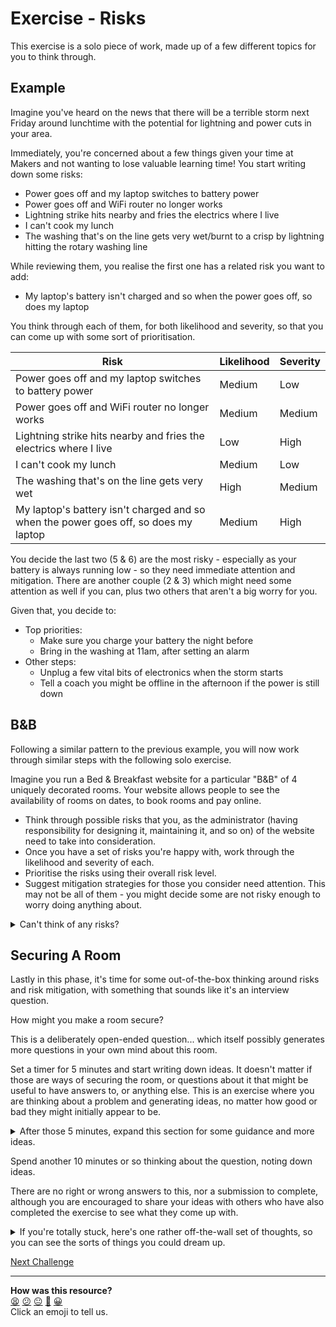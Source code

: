 # Exercise - Risks

This exercise is a solo piece of work, made up of a few different topics for you
to think through.

## Example

Imagine you've heard on the news that there will be a terrible storm next Friday
around lunchtime with the potential for lightning and power cuts in your area.

Immediately, you're concerned about a few things given your time at Makers and
not wanting to lose valuable learning time! You start writing down some risks:

* Power goes off and my laptop switches to battery power
* Power goes off and WiFi router no longer works
* Lightning strike hits nearby and fries the electrics where I live
* I can't cook my lunch
* The washing that's on the line gets very wet/burnt to a crisp by lightning
  hitting the rotary washing line

While reviewing them, you realise the first one has a related risk you want to
add:

* My laptop's battery isn't charged and so when the power goes off, so does my
  laptop

You think through each of them, for both likelihood and severity, so that you
can come up with some sort of prioritisation.

| Risk | Likelihood | Severity |
|-|-|-|
| Power goes off and my laptop switches to battery power | Medium | Low |
| Power goes off and WiFi router no longer works | Medium | Medium |
| Lightning strike hits nearby and fries the electrics where I live | Low | High |
| I can't cook my lunch | Medium | Low |
| The washing that's on the line gets very wet | High | Medium |
| My laptop's battery isn't charged and so when the power goes off, so does my laptop | Medium | High |

You decide the last two (5 & 6) are the most risky - especially as your battery
is always running low - so they need immediate attention and mitigation. There
are another couple (2 & 3) which might need some attention as well if you can,
plus two others that aren't a big worry for you.

Given that, you decide to:

* Top priorities:
  * Make sure you charge your battery the night before
  * Bring in the washing at 11am, after setting an alarm
* Other steps:
  * Unplug a few vital bits of electronics when the storm starts
  * Tell a coach you might be offline in the afternoon if the power is still
    down

## B&B

Following a similar pattern to the previous example, you will now work through
similar steps with the following solo exercise.

Imagine you run a Bed & Breakfast website for a particular "B&B" of 4 uniquely
decorated rooms. Your website allows people to see the availability of rooms on
dates, to book rooms and pay online.

* Think through possible risks that you, as the administrator (having
  responsibility for designing it, maintaining it, and so on) of the website
  need to take into consideration.
* Once you have a set of risks you're happy with, work through the likelihood
  and severity of each.
* Prioritise the risks using their overall risk level.
* Suggest mitigation strategies for those you consider need attention. This may
  not be all of them - you might decide some are not risky enough to worry doing
  anything about.

<details>
  <summary>Can't think of any risks?</summary>

Could there be any related to:

* Technical failures, like bugs
* Human error or malicious users
* Infrastructure failures, like terrible storms
</details>

## Securing A Room

<!-- OMITTED -->

Lastly in this phase, it's time for some out-of-the-box thinking around risks
and risk mitigation, with something that sounds like it's an interview question.

How might you make a room secure?

This is a deliberately open-ended question... which itself possibly generates
more questions in your own mind about this room.

Set a timer for 5 minutes and start writing down ideas. It doesn't matter if
those are ways of securing the room, or questions about it that might be useful
to have answers to, or anything else. This is an exercise where you are thinking
about a problem and generating ideas, no matter how good or bad they might
initially appear to be.

<details>
  <summary>After those 5 minutes, expand this section for some guidance and more ideas.</summary>

* What are we trying to secure/make safe within the room?
* What are we trying to protect that thing or things from i.e. what harm could
  come to it/them?
* Where is the room located and what would it change in our answer?
* What does the room look like inside or already have?
</details>

Spend another 10 minutes or so thinking about the question, noting down ideas.

There are no right or wrong answers to this, nor a submission to complete,
although you are encouraged to share your ideas with others who have also
completed the exercise to see what they come up with.

<details>
  <summary>If you're totally stuck, here's one rather off-the-wall set of thoughts, so you can see the sorts of things you could dream up.</summary>

* The room contains my pet hamster, Hammy, of which I am extremely fond and he
  is surprisingly valuable (he's a pedigree show-winning hamster)
* My rivals in Nibbles (the hamster-equivalent of the dog show, Crufts) are keen
  to steal (or worse!) Hammy
* If the room can be at a secret location, that secret is a way of making Hammy
  safe, so I will need to make sure I'm not followed when I go there to visit
  and feed him
* I'd like the room to be well ventilated, but also secure so that no nasty
  gases can be piped into it either
* Etc.

So some ways of securing a generic room, hamster inhabitant or otherwise, might
be a) secret location and b) clean air. Those might not be appropriate in all
cases though, such as a bank's vault...
</details>

[Next Challenge](05_extensions.md)

<!-- BEGIN GENERATED SECTION DO NOT EDIT -->

---

**How was this resource?**  
[😫](https://airtable.com/shrUJ3t7KLMqVRFKR?prefill_Repository=makersacademy%2Fintro-to-testing&prefill_File=phase1%2F04_solo_risks.md&prefill_Sentiment=😫) [😕](https://airtable.com/shrUJ3t7KLMqVRFKR?prefill_Repository=makersacademy%2Fintro-to-testing&prefill_File=phase1%2F04_solo_risks.md&prefill_Sentiment=😕) [😐](https://airtable.com/shrUJ3t7KLMqVRFKR?prefill_Repository=makersacademy%2Fintro-to-testing&prefill_File=phase1%2F04_solo_risks.md&prefill_Sentiment=😐) [🙂](https://airtable.com/shrUJ3t7KLMqVRFKR?prefill_Repository=makersacademy%2Fintro-to-testing&prefill_File=phase1%2F04_solo_risks.md&prefill_Sentiment=🙂) [😀](https://airtable.com/shrUJ3t7KLMqVRFKR?prefill_Repository=makersacademy%2Fintro-to-testing&prefill_File=phase1%2F04_solo_risks.md&prefill_Sentiment=😀)  
Click an emoji to tell us.

<!-- END GENERATED SECTION DO NOT EDIT -->
